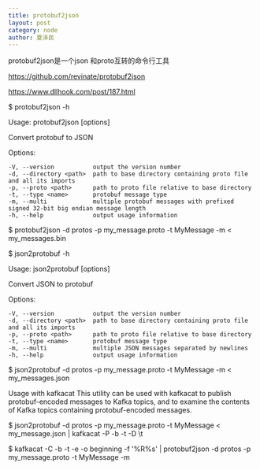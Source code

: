 ```yaml
---
title: protobuf2json
layout: post
category: node
author: 夏泽民
---
```

protobuf2json是一个json 和proto互转的命令行工具

https://github.com/revinate/protobuf2json


<!-- more -->
https://www.dllhook.com/post/187.html

$ protobuf2json -h

  Usage: protobuf2json [options]

  Convert protobuf to JSON


  Options:

    -V, --version           output the version number
    -d, --directory <path>  path to base directory containing proto file and all its imports
    -p, --proto <path>      path to proto file relative to base directory
    -t, --type <name>       protobuf message type
    -m, --multi             multiple protobuf messages with prefixed signed 32-bit big endian message length
    -h, --help              output usage information
   


$ protobuf2json -d protos -p my_message.proto -t MyMessage -m < my_messages.bin



$ json2protobuf -h

  Usage: json2protobuf [options]

  Convert JSON to protobuf


  Options:

    -V, --version           output the version number
    -d, --directory <path>  path to base directory containing proto file and all its imports
    -p, --proto <path>      path to proto file relative to base directory
    -t, --type <name>       protobuf message type
    -m, --multi             multiple JSON messages separated by newlines
    -h, --help              output usage information
    
    
$ json2protobuf -d protos -p my_message.proto -t MyMessage -m < my_messages.json


Usage with kafkacat
This utility can be used with kafkacat to publish protobuf-encoded messages to Kafka topics, and to examine the contents of Kafka topics containing protobuf-encoded messages.


$ json2protobuf -d protos -p my_message.proto -t MyMessage < my_message.json | kafkacat -P -b <broker> -t <topic> -D \t


$ kafkacat -C -b <broker> -t <topic> -e -o beginning -f '%R%s' | protobuf2json -d protos -p my_message.proto -t MyMessage -m

